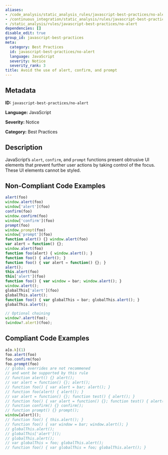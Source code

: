 ```yaml
---
aliases:
- /code_analysis/static_analysis_rules/javascript-best-practices/no-alert
- /continuous_integration/static_analysis/rules/javascript-best-practices/no-alert
- /static_analysis/rules/javascript-best-practices/no-alert
dependencies: []
disable_edit: true
group_id: javascript-best-practices
meta:
  category: Best Practices
  id: javascript-best-practices/no-alert
  language: JavaScript
  severity: Notice
  severity_rank: 3
title: Avoid the use of alert, confirm, and prompt
---
```

<!--  SOURCED FROM https://github.com/DataDog/datadog-static-analyzer-rule-docs -->


## Metadata
**ID:** `javascript-best-practices/no-alert`

**Language:** JavaScript

**Severity:** Notice

**Category:** Best Practices

## Description
JavaScript’s `alert`, `confirm`, and `prompt` functions present obtrusive UI elements that prevent further user actions by taking control of the focus. These UI elements cannot be styled.

## Non-Compliant Code Examples
```javascript
alert(foo)
window.alert(foo)
window['alert'](foo)
confirm(foo)
window.confirm(foo)
window['confirm'](foo)
prompt(foo)
window.prompt(foo)
window['prompt'](foo)
function alert() {} window.alert(foo)
var alert = function() {};
window.alert(foo)
function foo(alert) { window.alert(); }
function foo() { alert(); }
function foo() { var alert = function() {}; }
alert();
this.alert(foo)
this['alert'](foo)
function foo() { var window = bar; window.alert(); }
window.alert();
globalThis['alert'](foo)
globalThis.alert();
function foo() { var globalThis = bar; globalThis.alert(); }
globalThis.alert();

// Optional chaining
window?.alert(foo);
(window?.alert)(foo);
```

## Compliant Code Examples
```javascript
a[o.k](1)
foo.alert(foo)
foo.confirm(foo)
foo.prompt(foo)
// global overrides are not recommened 
// and wont be supported by this rule
// function alert() {} alert();
// var alert = function() {}; alert();
// function foo() { var alert = bar; alert(); }
// function foo(alert) { alert(); }
// var alert = function() {}; function test() { alert(); }
// function foo() { var alert = function() {}; function test() { alert(); } }
// function confirm() {} confirm();
// function prompt() {} prompt();
window[alert]();
// function foo() { this.alert(); }
// function foo() { var window = bar; window.alert(); }
// globalThis.alert();
// globalThis['alert']();
// globalThis.alert();
// var globalThis = foo; globalThis.alert();
// function foo() { var globalThis = foo; globalThis.alert(); }
```
